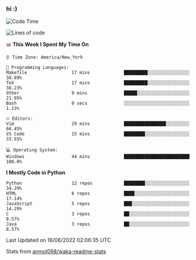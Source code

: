 ### hi :)

<!--START_SECTION:waka-->
![Code Time](http://img.shields.io/badge/Code%20Time-0%20secs-blue)

![Lines of code](https://img.shields.io/badge/From%20Hello%20World%20I%27ve%20Written-599%20Thousand%20lines%20of%20code-blue)

📊 **This Week I Spent My Time On** 

```text
⌚︎ Time Zone: America/New_York

💬 Programming Languages: 
Makefile                 17 mins             █████████░░░░░░░░░░░░░░░░   38.69% 
TeX                      17 mins             █████████░░░░░░░░░░░░░░░░   38.23% 
Other                    9 mins              █████░░░░░░░░░░░░░░░░░░░░   21.95% 
Bash                     0 secs              ░░░░░░░░░░░░░░░░░░░░░░░░░   1.13%

🔥 Editors: 
Vim                      29 mins             ████████████████░░░░░░░░░   66.45% 
VS Code                  15 mins             ████████░░░░░░░░░░░░░░░░░   33.55%

💻 Operating System: 
Windows                  44 mins             █████████████████████████   100.0%

```

**I Mostly Code in Python** 

```text
Python                   12 repos            ████████░░░░░░░░░░░░░░░░░   34.29% 
HTML                     6 repos             ████░░░░░░░░░░░░░░░░░░░░░   17.14% 
JavaScript               5 repos             ███░░░░░░░░░░░░░░░░░░░░░░   14.29% 
C                        3 repos             ██░░░░░░░░░░░░░░░░░░░░░░░   8.57% 
Java                     3 repos             ██░░░░░░░░░░░░░░░░░░░░░░░   8.57%

```



 Last Updated on 16/06/2022 02:06:35 UTC
<!--END_SECTION:waka-->

Stats from [anmol098/waka-readme-stats](https://github.com/anmol098/waka-readme-stats)